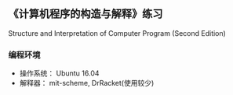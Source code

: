 ## 《计算机程序的构造与解释》练习
 Structure and Interpretation of Computer Program (Second Edition)

### 编程环境
- 操作系统：	Ubuntu 16.04  
- 解释器：	mit-scheme, DrRacket(使用较少)  